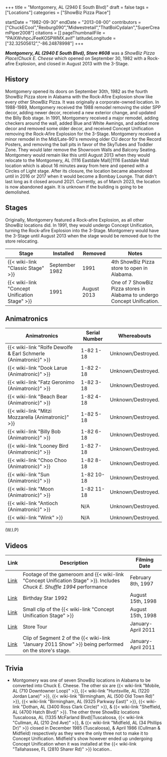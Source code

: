 +++
title = "Montgomery, AL (2940 E South Blvd)"
draft = false
tags = ["Locations"]
categories = ["ShowBiz Pizza Place"]


startDate = "1982-09-30"
endDate = "2013-08-00"
contributors = ["ChuckECool","Rexburg090","Midwestretail","ThatBoiCydalan","SuperCreamPiper2008"]
citations = []
pageThumbnailFile = "PAiXWvhpcJFeeKOSPWMX.avif"
latitudeLongitude = ["32.32505612","-86.24878998"]
+++

***Montgomery, AL (2940 E South Blvd), Store #608*** was a *ShowBiz Pizza Place*/*Chuck E. Cheese* which opened on September 30, 1982 with a Rock-afire Explosion, and closed in August 2013 with the 3-Stage.

## History

Montgomery opened its doors on September 30th, 1982 as the fourth ShowBiz Pizza store in Alabama with the Rock-Afire Explosion show like every other ShowBiz Pizza. It was originally a corporate-owned location. In 1988-1989, Montgomery received the 1988 remodel removing the older SPP decor, adding newer decor, received a new exterior change, and updated the Billy Bob stage. In 1991, Montgomery received a major remodel, adding checkers around the wall, added Blue and White Awnings, and added more decor and removed some older decor, and received Concept Unification removing the Rock-Afire Explosion for the 3-Stage. Montgomery received a minor remodel in the Mid/Late-90's removing older CU decor for the Record Posters, and removing the ball pits in favor of the SkyTubes and Toddler Zone. They would later remove the Showroom Walls and Balcony Seating. Montgomery would remain like this until August 2013 when they would relocate to the Montgomery, AL (1116 Eastdale Mall)|1116 Eastdale Mall location which is about 16 minutes away from here and opened with a Circles of Light stage. After its closure, the location became abandoned until in 2016 or 2017 when it would become a Bombay Lounge. That didn't last long as it closed around 2021. Currently, as of March 2023, the location is now abandoned again. It is unknown if the building is going to be demolished.

## Stages

Originally, Montgomery featured a Rock-afire Explosion, as all other ShowBiz locations did. In 1991, they would undergo Concept Unification, turning the Rock-afire Explosion into the 3-Stage. Montgomery would have the 3-Stage until August 2013 when the stage would be removed due to the store relocating.

| Stage                                               | Installed      | Removed     | Notes                                                                    |
|-----------------------------------------------------|----------------|-------------|--------------------------------------------------------------------------|
| {{< wiki-link "Classic Stage" >}}             | September 1982 | 1991        | 4th ShowBiz Pizza store to open in Alabama.                              |
| {{< wiki-link "Concept Unification Stage" >}} | 1991           | August 2013 | One of 7 ShowBiz Pizza stores in Alabama to undergo Concept Unification. |

## Animatronics

| Animatronics                                                              | Serial Number | Whereabouts        |
|---------------------------------------------------------------------------|---------------|--------------------|
| {{< wiki-link "Rolfe Dewolfe &amp; Earl Schmerle (Animatronic)" >}} | 1-82 1-18     | Unknown/Destroyed. |
| {{< wiki-link "Dook Larue (Animatronic)" >}}                        | 1-82 2-18     | Unknown/Destroyed. |
| {{< wiki-link "Fatz Geronimo (Animatronic)" >}}                     | 1-82 3-18     | Unknown/Destroyed. |
| {{< wiki-link "Beach Bear (Animatronic)" >}}                        | 1-82 4-18     | Unknown/Destroyed. |
| {{< wiki-link "Mitzi Mozzarella (Animatronic)" >}}                  | 1-82 5-18     | Unknown/Destroyed. |
| {{< wiki-link "Billy Bob (Animatronic)" >}}                         | 1-82 6-18     | Unknown/Destroyed. |
| {{< wiki-link "Looney Bird (Animatronic)" >}}                       | 1-82 7-18     | Unknown/Destroyed. |
| {{< wiki-link "Choo Choo (Animatronic)" >}}                         | 1-82 8-18     | Unknown/Destroyed. |
| {{< wiki-link "Sun (Animatronic)" >}}                               | 1-82 10-18    | Unknown/Destroyed. |
| {{< wiki-link "Moon (Animatronic)" >}}                              | 1-82 11-18    | Unknown/Destroyed. |
| {{< wiki-link "Antioch (Animatronic)" >}}                           | N/A           | Unknown/Destroyed. |
| {{< wiki-link "Wink" >}}                                            | N/A           | Unknown/Destroyed. |

(W.I.P)

## Videos

| Link                                                                          | Description                                                                                                                   | Filming Date       |
|-------------------------------------------------------------------------------|-------------------------------------------------------------------------------------------------------------------------------|--------------------|
| [Link](https://youtu.be/FNmGmXdKbmA&t=2066s)                                  | Footage of the gameroom and {{< wiki-link "Concept Unification Stage" >}}. Includes *Chuck E. Shuffle 1994* performance | February 8th, 1997 |
| [Link](https://youtu.be/_ExnAOse1dc)                                          | Birthday Star 1992                                                                                                            | August 15th, 1998  |
| [Link](https://youtu.be/6yADkAE0GDI)                                          | Small clip of the {{< wiki-link "Concept Unification Stage" >}}                                                         | August 15th, 1998  |
| [Link](https://www.flickr.com/photos/63946722@N03/5825867141/in/photostream/) | Store Tour                                                                                                                    | January-April 2011 |
| [Link](https://www.flickr.com/photos/63946722@N03/5826417823/in/photostream/) | Clip of Segment 2 of the {{< wiki-link "January 2011 Show" >}} being performed on the store's stage.                    | January-April 2011 |

## Trivia

- Montgomery was one of seven ShowBiz locations in Alabama to be converted into Chuck E. Cheese. The other six are {{< wiki-link "Mobile, AL (710 Downtowner Loop)" >}}, {{< wiki-link "Huntsville, AL (1220 Jordan Lane)" >}}, {{< wiki-link "Birmingham, AL (500 Old Town Rd)" >}}, {{< wiki-link "Birmingham, AL (9325 Parkway East)" >}}, {{< wiki-link "Dothan, AL (3400 Ross Clark Circle)" >}}, &amp; {{< wiki-link "Sheffield, AL (4700 Hatch Blvd)" >}}. The other three ShowBiz locations Tuscaloosa, AL (1335 McFarland Blvd)|Tuscaloosa, {{< wiki-link "Cullman, AL (210 2nd Ave)" >}}, &amp; {{< wiki-link "Midfield, AL (34 Phillips Dr)" >}} closed in December 1985 (Tuscaloosa), &amp; April 1986 (Cullman &amp; Midfield) respectively as they were the only three not to make it to Concept Unification. Midfield's show however ended up undergoing Concept Unification when it was installed at the {{< wiki-link "Tallahassee, FL (2810 Sharer Rd)" >}} location..